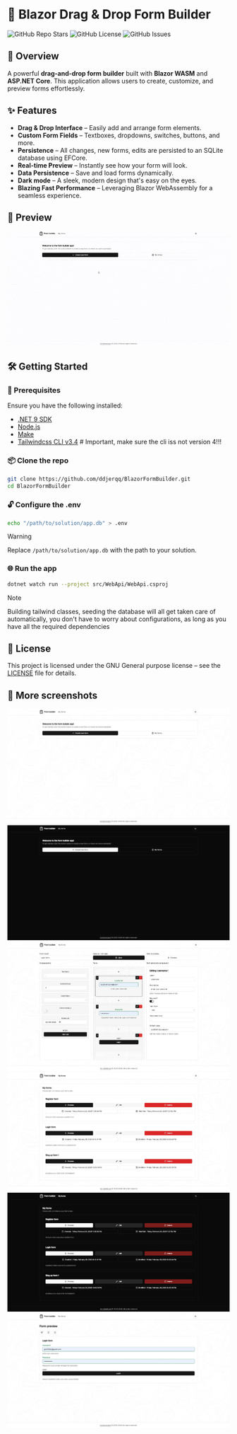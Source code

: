 ﻿# 📝 Blazor Drag & Drop Form Builder

![GitHub Repo Stars](https://img.shields.io/github/stars/ddjerqq/BlazorFormBuilder.svg?style=for-the-badge)
![GitHub License](https://img.shields.io/github/license/ddjerqq/BlazorFormBuilder.svg?style=for-the-badge)
![GitHub Issues](https://img.shields.io/github/issues/ddjerqq/BlazorFormBuilder.svg?style=for-the-badge)

## 🚀 Overview
A powerful **drag-and-drop form builder** built with **Blazor WASM** and **ASP.NET Core**. This application allows users to create, customize, and preview forms effortlessly.

## ✨ Features
- **Drag & Drop Interface** – Easily add and arrange form elements.
- **Custom Form Fields** – Textboxes, dropdowns, switches, buttons, and more.
- **Persistence** – All changes, new forms, edits are persisted to an SQLite database using EFCore.
- **Real-time Preview** – Instantly see how your form will look.
- **Data Persistence** – Save and load forms dynamically.
- **Dark mode** – A sleek, modern design that's easy on the eyes.
- **Blazing Fast Performance** – Leveraging Blazor WebAssembly for a seamless experience.

## 📸 Preview
![create.gif](images/create.gif)

## 🛠️ Getting Started
### 🔧 Prerequisites
Ensure you have the following installed:
- [.NET 9 SDK](https://dotnet.microsoft.com/en-us/download/dotnet/9.0)
- [Node.js](https://nodejs.org/en/download)
- [Make](https://www.gnu.org/software/make/manual/make.html)
- [Tailwindcss CLI v3.4](https://github.com/tailwindlabs/tailwindcss/releases/tag/v3.4.17) # Important, make sure the cli iss not version 4!!!

### 📦 Clone the repo
```sh
git clone https://github.com/ddjerqq/BlazorFormBuilder.git
cd BlazorFormBuilder
```

### 🔓 Configure the .env
```sh
echo "/path/to/solution/app.db" > .env
```

> [!WARNING]
> Replace `/path/to/solution/app.db` with the path to your solution.

### 🌐 Run the app
```sh 
dotnet watch run --project src/WebApi/WebApi.csproj
```
> [!NOTE] 
> Building tailwind classes, seeding the database will all get taken care of automatically, 
> you don't have to worry about configurations, as long as you have all the required dependencies 

## 📜 License
This project is licensed under the GNU General purpose license – see the [LICENSE](LICENSE) file for details.

## 📸 More screenshots
![home.webp](images/home.webp)
![home_dark.webp](images/home_dark.webp)
![editform.webp](images/editform.webp)
![myforms.webp](images/myforms.webp)
![myforms_dark.webp](images/myforms_dark.webp)
![preview.webp](images/preview.webp)